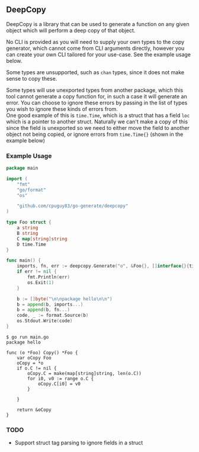 ## DeepCopy

DeepCopy is a library that can be used to generate a function on any given object
which will perform a deep copy of that object.

No CLI is provided as you will need to supply your own types to the copy generator,
which cannot come from CLI arguments directly, however you can create your own
CLI tailored for your use-case. See the example usage below.

Some types are unsupported, such as `chan` types, since it does not make sense
to copy these.

Some types will use unexported types from another package, which this tool cannot
generate a copy function for, in such a case it will generate an error. You can
choose to ignore these errors by passing in the list of types you wish to ignore
these kinds of errors from.  
One good example of this is `time.Time`, which is a struct that has a field `loc`
which is a pointer to another struct. Naturally we can't make a copy of this since
the field is unexported so we need to either move the field to another object not
being copied, or ignore errors from `time.Time{}` (shown in the example below)

### Example Usage

```go
package main

import (
	"fmt"
	"go/format"
	"os"

	"github.com/cpuguy83/go-generate/deepcopy"
)

type Foo struct {
	a string
	B string
	C map[string]string
	D time.Time
}

func main() {
	imports, fn, err := deepcopy.Generate("o", &Foo{}, []interface{}{time.Time{}})
	if err != nil {
		fmt.Println(err)
		os.Exit(1)
	}

	b := []byte("\n\npackage hello\n\n")
	b = append(b, imports...)
	b = append(b, fn...)
	code, _ := format.Source(b)
	os.Stdout.Write(code)
}
```

```
$ go run main.go
package hello

func (o *Foo) Copy() *Foo {
	var oCopy Foo
	oCopy = *o
	if o.C != nil {
		oCopy.C = make(map[string]string, len(o.C))
		for i0, v0 := range o.C {
			oCopy.C[i0] = v0
		}

	}

	return &oCopy
}
```


### TODO

- Support struct tag parsing to ignore fields in a struct
